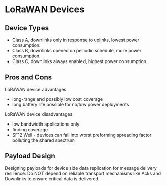# LoRaWAN Devices

## Device Types
- Class A, downlinks only in response to uplinks, lowest power consumption.
- Class B, downlinks opened on periodic schedule, more power consumption.
- Class C, downlinks always enabled, highest power consumption.

## Pros and Cons
LoRaWAN device advantages:
- long-range and possibly low cost coverage
- long battery life possible for no/low power deployments

LoRaWAN device disadvantages:
- low bandwidth applications only
- finding coverage
- SF12 Well - devices can fall into worst preforming spreading factor polluting the shared spectrum

## Payload Design

Designing payloads for device side data replication for message delivery resilience. Do NOT depend on reliable transport mechanisms like Acks and Downlinks to ensure critical data is delivered.


